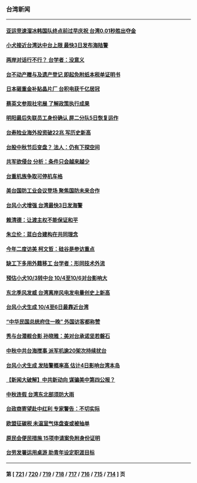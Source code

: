 ### 台湾新闻
---
#### [亚运竞速溜冰韩国队终点前过早庆祝 台湾0.01秒胜出夺金](../../pages/ncid1349361/n14086369.md) 
#### [小犬接近台湾达中台上限 最快3日发布海陆警](../../pages/ncid1349361/n14086340.md) 
#### [两岸对话行不行？ 台学者：没意义](../../pages/ncid1349361/n14085935.md) 
#### [台不动产赠与及遗产登记 即起免附纸本税单证明书](../../pages/ncid1349361/n14085978.md) 
#### [日本砸重金补贴晶片厂 台积电获千亿居冠](../../pages/ncid1349361/n14085975.md) 
#### [蔡英文参观社宅展 了解政策执行成果](../../pages/ncid1349361/n14085976.md) 
#### [明阳最后失联员工身份确认 屏二分队5日恢复运作](../../pages/ncid1349361/n14085977.md) 
#### [台寿险业海外投资破22兆 写历史新高](../../pages/ncid1349361/n14085973.md) 
#### [台股中秋节后变盘？ 法人：仍有下探空间](../../pages/ncid1349361/n14085974.md) 
#### [共军欲侵台 分析：条件只会越来越少](../../pages/ncid1349361/n14085945.md) 
#### [台重机族争取可停机车格](../../pages/ncid1349361/n14085943.md) 
#### [美台国防工业会议登场 聚焦国防未来合作](../../pages/ncid1349361/n14085934.md) 
#### [台风小犬增强 台湾最快3日发海警](../../pages/ncid1349361/n14085942.md) 
#### [赖清德：让渡主权不能保证和平](../../pages/ncid1349361/n14085903.md) 
#### [朱立伦：蓝白合建构在共同理念](../../pages/ncid1349361/n14085906.md) 
#### [今年二度访美 柯文哲：硅谷是参访重点](../../pages/ncid1349361/n14085905.md) 
#### [缺工下多用外籍移工 台学者：形同技术外流](../../pages/ncid1349361/n14085928.md) 
#### [预估小犬10/3转中台 10/4至10/6对台影响大](../../pages/ncid1349361/n14085760.md) 
#### [东北季风发威 台湾离岸风电发电量创史上新高](../../pages/ncid1349361/n14085414.md) 
#### [台风小犬生成 10/4至6日最靠近台湾](../../pages/ncid1349361/n14085422.md) 
#### [“中华民国总统府住一晚” 外国访客都称赞](../../pages/ncid1349361/n14085308.md) 
#### [秀与台潜舰合影 孙晓雅：美对台承诺坚若磐石](../../pages/ncid1349361/n14085221.md) 
#### [中秋中共台海搅事 派军机逾20架次持续扰台](../../pages/ncid1349361/n14085003.md) 
#### [台风小犬生成 发陆警概率高 估计4日影响台湾本岛](../../pages/ncid1349361/n14085268.md) 
#### [【新闻大破解】中共新动向 谋骗美中第四公报？](../../pages/ncid1349361/n14084620.md) 
#### [中秋连假 台湾东北部须防大雨](../../pages/ncid1349361/n14084428.md) 
#### [台政商寄望赴中红利  专家警告：不切实际](../../pages/ncid1349361/n14084509.md) 
#### [欧盟征碳税 未温室气体盘查或被抽单](../../pages/ncid1349361/n14084507.md) 
#### [原民会便民措施 15项申请案免附身份证明](../../pages/ncid1349361/n14084511.md) 
#### [台劳发署运用桌游 助青年设定职涯目标](../../pages/ncid1349361/n14084513.md) 

---
#### 第 [ [721](./721.md) / [720](./720.md) / [719](./719.md) / [718](./718.md) / [717](./717.md) / [716](./716.md) / [715](./715.md) / [714](./714.md) ] 页

